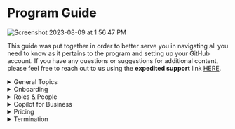 # Program Guide
![Screenshot 2023-08-09 at 1 56 47 PM](https://github.com/GitHub-for-Startups/Global-Repo/assets/104146251/be5cf99c-f3ac-4956-9152-d1ad9358356f)


This guide was put together in order to better serve you in navigating all you need to know as it pertains to the program and setting up your GitHub account. If you have any questions or suggestions for additional content, please feel free to reach out to us using the **expedited support** link [HERE](https://support.github.com/contact?tags=hh-github-for-startups).

<details><summary> General Topics
  </summary>

- [Types of GitHub accounts](https://docs.github.com/en/get-started/learning-about-github/types-of-github-accounts)

- [GitHub Enterprise](https://docs.github.com/en/enterprise-cloud@latest/admin/overview/about-github-for-enterprises)

- [GitHub Enterprise Best Practices](https://docs.github.com/en/enterprise-cloud@latest/admin/overview/best-practices-for-enterprises)

- [What comes with the GFS Offer?](https://github.com/enterprise/startups)

</details>

<details><summary> Onboarding
</summary>
  
- [Terms of Service upgrade](https://docs.github.com/en/organizations/managing-organization-settings/upgrading-to-the-corporate-terms-of-service)

- [Adding Organizations to your Enterprise](https://docs.github.com/en/enterprise-cloud@latest/admin/user-management/managing-organizations-in-your-enterprise/adding-organizations-to-your-enterprise)

- [Converting User → Organization](https://docs.github.com/en/account-and-profile/setting-up-and-managing-your-personal-account-on-github/managing-your-personal-account/converting-a-user-into-an-organization)

</details>

<details><summary> Roles & People
</summary>
  
- [Roles in an Enterprise](https://docs.github.com/en/enterprise-cloud@latest/admin/user-management/managing-users-in-your-enterprise/roles-in-an-enterprise)

- [Inviting others to manage your Enterprise](https://docs.github.com/en/enterprise-cloud@latest/admin/user-management/managing-users-in-your-enterprise/inviting-people-to-manage-your-enterprise)

- [View people in your Enterprise](https://docs.github.com/en/enterprise-cloud@latest/admin/user-management/managing-users-in-your-enterprise/viewing-people-in-your-enterprise)

- [Removing a member from your Enterprise](https://docs.github.com/en/enterprise-cloud@latest/admin/user-management/managing-users-in-your-enterprise/removing-a-member-from-your-enterprise)

- [Managing organization members within your Enterprise](https://docs.github.com/en/enterprise-cloud@latest/admin/user-management/managing-users-in-your-enterprise/managing-organization-members-in-your-enterprise)

</details>

<details><summary> Copilot for Business
</summary>
  
- [About Copilot for Business](https://docs.github.com/en/enterprise-cloud@latest/copilot/overview-of-github-copilot/about-github-copilot-for-business)

- [Configuring Copilot settings in your organization](https://docs.github.com/en/enterprise-cloud@latest/copilot/configuring-github-copilot/configuring-github-copilot-settings-in-your-organization)

</details>

<details><summary> Pricing
</summary>
  
- [General pricing](https://github.com/pricing)

- [Pricing calculator](https://github.com/pricing/calculator?feature=actions)

</details>

<details><summary> Termination
</summary>
  
- [Remove organizations from your Enterprise](https://docs.github.com/en/enterprise-cloud@latest/admin/user-management/managing-organizations-in-your-enterprise/removing-organizations-from-your-enterprise)

</details>
